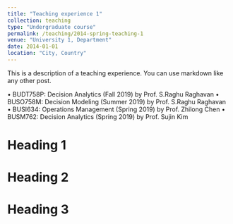 ```yaml
---
title: "Teaching experience 1"
collection: teaching
type: "Undergraduate course"
permalink: /teaching/2014-spring-teaching-1
venue: "University 1, Department"
date: 2014-01-01
location: "City, Country"
---
```


This is a description of a teaching experience. You can use markdown like any other post.

• BUDT758P: Decision Analytics (Fall 2019) by Prof. S.Raghu Raghavan
• BUSO758M: Decision Modeling (Summer 2019) by Prof. S.Raghu Raghavan
• BUSI634: Operations Management (Spring 2019) by Prof. Zhilong Chen
• BUSM762: Decision Analytics (Spring 2019) by Prof. Sujin Kim



Heading 1
======

Heading 2
======

Heading 3
======
